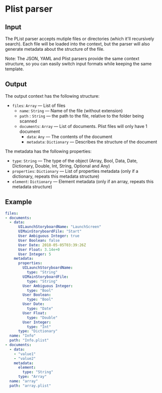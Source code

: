 # Plist parser

## Input

The PList parser accepts mutiple files or directories (which it'll recursively search). Each file will be loaded into the context, but the parser will also generate metadata about the structure of the file.

Note: The JSON, YAML and Plist parsers provide the same context structure, so you can easily switch input formats while keeping the same template.

## Output

The output context has the following structure:

 - `files`: `Array` — List of files
    - `name`: `String` — Name of the file (without extension)
    - `path` : `String` — the path to the file, relative to the folder being scanned
    - `documents`: `Array` — List of documents. Plist files will only have 1 document
       - `data`: `Any` — The contents of the document
       - `metadata`: `Dictionary` — Describes the structure of the document

The metadata has the following properties:

 - `type`: `String` — The type of the object (Array, Bool, Data, Date, Dictionary, Double, Int, String, Optional and Any)
 - `properties`: `Dictionary` — List of properties metadata (only if a dictionary, repeats this metadata structure)
 - `element`: `Dictionary` — Element metadata (only if an array, repeats this metadata structure)

## Example

```yaml
files:
- documents:
  - data:
      UILaunchStoryboardName: "LaunchScreen"
      UIMainStoryboardFile: "Start"
      User Ambiguous Integer: true
      User Boolean: false
      User Date: 2018-05-05T03:39:26Z
      User Float: 3.14e+0
      User Integer: 5
    metadata:
      properties:
        UILaunchStoryboardName:
          type: "String"
        UIMainStoryboardFile:
          type: "String"
        User Ambiguous Integer:
          type: "Bool"
        User Boolean:
          type: "Bool"
        User Date:
          type: "Date"
        User Float:
          type: "Double"
        User Integer:
          type: "Int"
      type: "Dictionary"
  name: "Info"
  path: "Info.plist"
- documents:
  - data:
    - "value1"
    - "value2"
    metadata:
      element:
        type: "String"
      type: "Array"
  name: "array"
  path: "array.plist"
```
